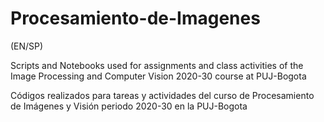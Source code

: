 # Procesamiento-de-Imagenes

(EN/SP) 

Scripts and Notebooks used for assignments and class activities of the Image Processing and Computer Vision 2020-30 course at PUJ-Bogota

Códigos realizados para tareas y actividades del curso de Procesamiento de Imágenes y Visión periodo 2020-30 en la PUJ-Bogota
